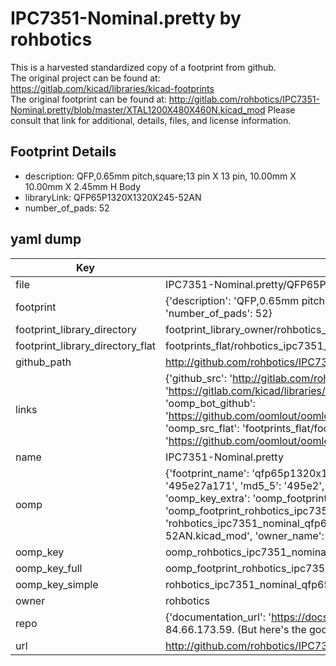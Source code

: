 # IPC7351-Nominal.pretty by rohbotics  
This is a harvested standardized copy of a footprint from github.  
The original project can be found at:  
https://gitlab.com/kicad/libraries/kicad-footprints  
The original footprint can be found at:
http://gitlab.com/rohbotics/IPC7351-Nominal.pretty/blob/master/XTAL1200X480X460N.kicad_mod
Please consult that link for additional, details, files, and license information.  
## Footprint Details
* description: QFP,0.65mm pitch,square;13 pin X 13 pin, 10.00mm X 10.00mm X 2.45mm H Body  
* libraryLink: QFP65P1320X1320X245-52AN  
* number_of_pads: 52  
## yaml dump  
| Key | Value |  
| --- | --- |  
| file | IPC7351-Nominal.pretty/QFP65P1320X1320X245-52AN.kicad_mod |  
| footprint | {'description': 'QFP,0.65mm pitch,square;13 pin X 13 pin, 10.00mm X 10.00mm X 2.45mm H Body', 'libraryLink': 'QFP65P1320X1320X245-52AN', 'number_of_pads': 52} |  
| footprint_library_directory | footprint_library_owner/rohbotics_IPC7351-Nominal.pretty |  
| footprint_library_directory_flat | footprints_flat/rohbotics_ipc7351_nominal_qfp65p1320x1320x245_52an/working |  
| github_path | http://github.com/rohbotics/IPC7351-Nominal.pretty/blob/master/QFP65P1320X1320X245-52AN.kicad_mod |  
| links | {'github_src': 'http://gitlab.com/rohbotics/IPC7351-Nominal.pretty/blob/master/XTAL1200X480X460N.kicad_mod', 'github_src_repo': 'https://gitlab.com/kicad/libraries/kicad-footprints', 'oomp_bot': 'footprints/rohbotics_ipc7351_nominal_qfp65p1320x1320x245_52an/working', 'oomp_bot_github': 'https://github.com/oomlout/oomlout_oomp_footprint_bot/tree/main/footprints/rohbotics_ipc7351_nominal_qfp65p1320x1320x245_52an/working', 'oomp_src_flat': 'footprints_flat/footprints_flat/rohbotics_ipc7351_nominal_qfp65p1320x1320x245_52an/working', 'oomp_src_flat_github': 'https://github.com/oomlout/oomlout_oomp_footprint_src/tree/main/footprints_flat/rohbotics_ipc7351_nominal_qfp65p1320x1320x245_52an/working'} |  
| name | IPC7351-Nominal.pretty |  
| oomp | {'footprint_name': 'qfp65p1320x1320x245_52an', 'library_name': 'ipc7351_nominal', 'md5': '495e27a171fec65a2ce7c72f3c31d367', 'md5_10': '495e27a171', 'md5_5': '495e2', 'md5_6': '495e27', 'oomp_key': 'oomp_rohbotics_ipc7351_nominal_qfp65p1320x1320x245_52an', 'oomp_key_extra': 'oomp_footprint_rohbotics_ipc7351_nominal_qfp65p1320x1320x245_52an', 'oomp_key_full': 'oomp_footprint_rohbotics_ipc7351_nominal_qfp65p1320x1320x245_52an_495e27', 'oomp_key_simple': 'rohbotics_ipc7351_nominal_qfp65p1320x1320x245_52an', 'original_filename': 'IPC7351-Nominal.pretty/QFP65P1320X1320X245-52AN.kicad_mod', 'owner_name': 'rohbotics'} |  
| oomp_key | oomp_rohbotics_ipc7351_nominal_qfp65p1320x1320x245_52an |  
| oomp_key_full | oomp_footprint_rohbotics_ipc7351_nominal_qfp65p1320x1320x245_52an |  
| oomp_key_simple | rohbotics_ipc7351_nominal_qfp65p1320x1320x245_52an |  
| owner | rohbotics |  
| repo | {'documentation_url': 'https://docs.github.com/rest/overview/resources-in-the-rest-api#rate-limiting', 'message': "API rate limit exceeded for 84.66.173.59. (But here's the good news: Authenticated requests get a higher rate limit. Check out the documentation for more details.)"} |  
| url | http://github.com/rohbotics/IPC7351-Nominal.pretty |  


